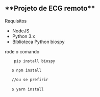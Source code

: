 <h2>**Projeto de ECG remoto**</h2>

<p>Requisitos</p>
<ul>   
    <li>NodeJS</li>
    <li>Python 3.x</li>
    <li>Biblioteca Python biospy</li>
</ul>

rode o comando
<br>
```bash
    pip install biospy
```

```bash
   $ npm install
   
   //ou se prefirir
   
   $ yarn install
```
